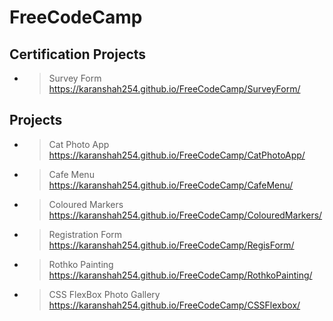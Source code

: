 # FreeCodeCamp

## Certification Projects

- >Survey Form<br>https://karanshah254.github.io/FreeCodeCamp/SurveyForm/

## Projects

- >Cat Photo App<br>https://karanshah254.github.io/FreeCodeCamp/CatPhotoApp/
- >Cafe Menu<br>https://karanshah254.github.io/FreeCodeCamp/CafeMenu/
- >Coloured Markers<br>https://karanshah254.github.io/FreeCodeCamp/ColouredMarkers/
- >Registration Form<br>https://karanshah254.github.io/FreeCodeCamp/RegisForm/
- >Rothko Painting<br>https://karanshah254.github.io/FreeCodeCamp/RothkoPainting/
- >CSS FlexBox Photo Gallery<br>https://karanshah254.github.io/FreeCodeCamp/CSSFlexbox/ 
